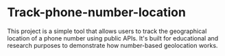 # Track-phone-number-location
This project is a simple tool that allows users to track the geographical location of a phone number using public APIs. It's built for educational and research purposes to demonstrate how number-based geolocation works.
